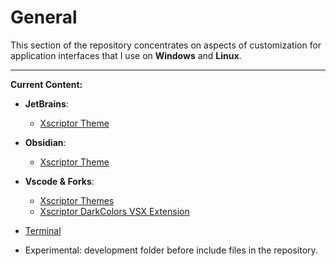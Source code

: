 # General

This section of the repository concentrates on aspects of customization for application interfaces that I use on **Windows** and **Linux**.

---

**Current Content:**

- **JetBrains**:
    - [Xscriptor Theme](./Jetbrains/xscriptor-theme/README.md)

- **Obsidian**:
    - [Xscriptor Theme](./obsidian/themes/xscriptor-theme/README.md)
- **Vscode & Forks**:
    - [Xscriptor Themes](./vscode/themes/xscriptor-themes/README.md)
    - [Xscriptor DarkColors VSX Extension](./vscode/themes/xscriptor-themes/files-before-rename/xdarkcolors-0.0.3.vsix)
- [Terminal](./terminal/README.md)

- Experimental: development folder before include files in the repository.